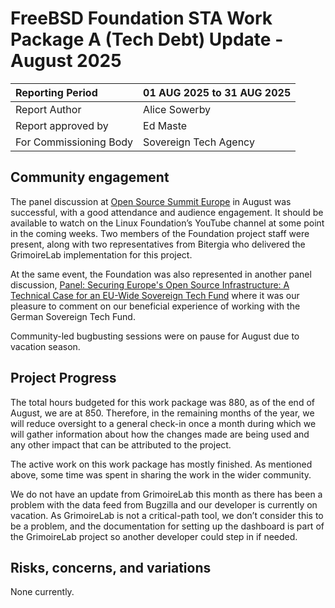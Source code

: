 # FreeBSD Foundation STA Work Package A (Tech Debt) Update \- August 2025

| Reporting Period | 01 AUG 2025 to 31 AUG 2025 |
| :---- | :---- |
| Report Author | Alice Sowerby |
| Report approved by | Ed Maste |
| For Commissioning Body | Sovereign Tech Agency |

## Community engagement

The panel discussion at [Open Source Summit Europe](https://events.linuxfoundation.org/open-source-summit-europe/) in August was successful, with a good attendance and audience engagement. It should be available to watch on the Linux Foundation’s YouTube channel at some point in the coming weeks. Two members of the Foundation project staff were present, along with two representatives from Bitergia who delivered the GrimoireLab implementation for this project. 

At the same event, the Foundation was also represented in another panel discussion, [Panel: Securing Europe's Open Source Infrastructure: A Technical Case for an EU-Wide Sovereign Tech Fund](https://osseu2025.sched.com/event/25Vqa/panel-securing-europes-open-source-infrastructure-a-technical-case-for-an-eu-wide-sovereign-tech-fund-nick-gates-openforum-europe-felix-reda-github-peter-giese-sap-powen-shiahsovereign-tech-agency-alice-sowerby-freebsd-jimmy-ahlberg-ind?iframe=yes&w=100%&sidebar=yes&bg=no) where it was our pleasure to comment on our beneficial experience of working with the German Sovereign Tech Fund. 

Community-led bugbusting sessions were on pause for August due to vacation season.

## Project Progress

The total hours budgeted for this work package was 880, as of the end of August, we are at 850. Therefore, in the remaining months of the year, we will reduce oversight to a general check-in once a month during which we will gather information about how the changes made are being used and any other impact that can be attributed to the project.

The active work on this work package has mostly finished. As mentioned above, some time was spent in sharing the work in the wider community. 

We do not have an update from GrimoireLab this month as there has been a problem with the data feed from Bugzilla and our developer is currently on vacation. As GrimoireLab is not a critical-path tool, we don’t consider this to be a problem, and the documentation for setting up the dashboard is part of the GrimoireLab project so another developer could step in if needed.

## Risks, concerns, and variations

None currently.

